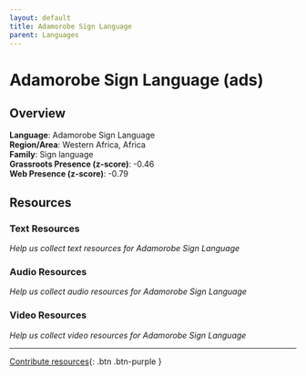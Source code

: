 ```yaml
---
layout: default
title: Adamorobe Sign Language
parent: Languages
---
```


# Adamorobe Sign Language (ads)

## Overview

**Language**: Adamorobe Sign Language  
**Region/Area**: Western Africa, Africa  
**Family**: Sign language  
**Grassroots Presence (z-score)**: -0.46  
**Web Presence (z-score)**: -0.79  

## Resources

### Text Resources
*Help us collect text resources for Adamorobe Sign Language*

### Audio Resources
*Help us collect audio resources for Adamorobe Sign Language*

### Video Resources
*Help us collect video resources for Adamorobe Sign Language*

---

[Contribute resources](https://forms.office.com/e/1SfLJx3u1r){: .btn .btn-purple }
